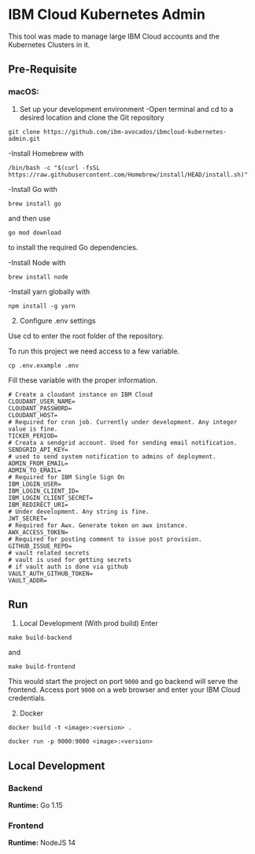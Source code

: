 # IBM Cloud Kubernetes Admin

This tool was made to manage large IBM Cloud accounts and the Kubernetes Clusters in it.

## Pre-Requisite

### macOS:

1. Set up your development environment
-Open terminal and cd to a desired location and clone the Git repository 
```
git clone https://github.com/ibm-avocados/ibmcloud-kubernetes-admin.git
```

-Install Homebrew with 

```
/bin/bash -c "$(curl -fsSL https://raw.githubusercontent.com/Homebrew/install/HEAD/install.sh)"
```

-Install Go with 

```
brew install go
```

and then use 

```
go mod download
```

to install the required Go dependencies.

-Install Node with
```
brew install node

```
-Install yarn globally with 

```
npm install -g yarn
```
2. Configure .env settings

Use cd to enter the root folder of the repository. 

To run this project we need access to a few variable. 

```
cp .env.example .env
```

Fill these variable with the proper information.

```
# Create a cloudant instance on IBM Cloud
CLOUDANT_USER_NAME=
CLOUDANT_PASSWORD=
CLOUDANT_HOST=
# Required for cron job. Currently under development. Any integer value is fine.
TICKER_PERIOD=
# Creata a sendgrid account. Used for sending email notification.
SENDGRID_API_KEY=
# used to send system notification to admins of deployment.
ADMIN_FROM_EMAIL=
ADMIN_TO_EMAIL=
# Required for IBM Single Sign On
IBM_LOGIN_USER=
IBM_LOGIN_CLIENT_ID=
IBM_LOGIN_CLIENT_SECRET=
IBM_REDIRECT_URI=
# Under development. Any string is fine.
JWT_SECRET=
# Required for Awx. Generate token on awx instance.
AWX_ACCESS_TOKEN=
# Required for posting comment to issue post provision.
GITHUB_ISSUE_REPO=
# vault related secrets
# vault is used for getting secrets
# if vault auth is done via github
VAULT_AUTH_GITHUB_TOKEN=
VAULT_ADDR=
```


## Run

1. Local Development (With prod build)
Enter

```
make build-backend
```
and

```
make build-frontend
```

This would start the project on port `9000` and go backend will serve the frontend.
Access port `9000` on a web browser and enter your IBM Cloud credentials.

2. Docker

```
docker build -t <image>:<version> .
```

```
docker run -p 9000:9000 <image>:<version>
```

## Local Development

### Backend
**Runtime:** Go 1.15

### Frontend
**Runtime:** NodeJS 14
